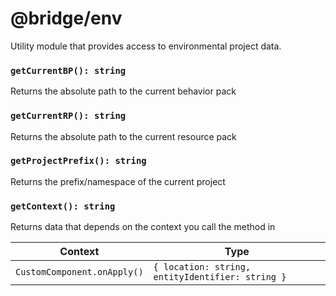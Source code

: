# @bridge/env

Utility module that provides access to environmental project data.

### `getCurrentBP(): string`

Returns the absolute path to the current behavior pack

### `getCurrentRP(): string`

Returns the absolute path to the current resource pack

### `getProjectPrefix(): string`

Returns the prefix/namespace of the current project

### `getContext(): string`

Returns data that depends on the context you call the method in

| Context                     | Type                                             |
| --------------------------- | ------------------------------------------------ |
| `CustomComponent.onApply()` | `{ location: string, entityIdentifier: string }` |
